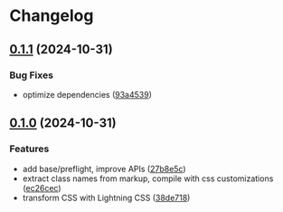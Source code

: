 # Changelog

## [0.1.1](https://github.com/balintbrews/tailwindcss-in-browser/compare/tailwindcss-in-browser-v0.1.0...tailwindcss-in-browser-v0.1.1) (2024-10-31)


### Bug Fixes

* optimize dependencies ([93a4539](https://github.com/balintbrews/tailwindcss-in-browser/commit/93a45391bdf0fa81bfd8c930c60d8bc0e6b3d82a))

## [0.1.0](https://github.com/balintbrews/tailwindcss-in-browser/compare/tailwindcss-in-browser-v0.0.1...tailwindcss-in-browser-v0.1.0) (2024-10-31)


### Features

* add base/preflight, improve APIs ([27b8e5c](https://github.com/balintbrews/tailwindcss-in-browser/commit/27b8e5c03bf0af6f0cdfed9517944d363a892c99))
* extract class names from markup, compile with css customizations ([ec26cec](https://github.com/balintbrews/tailwindcss-in-browser/commit/ec26cecc9617fa1381c60376a1fe8c7dcbb7000f))
* transform CSS with Lightning CSS ([38de718](https://github.com/balintbrews/tailwindcss-in-browser/commit/38de718fdb2f834d3d94a42801c3c6fb70a9ed9a))
